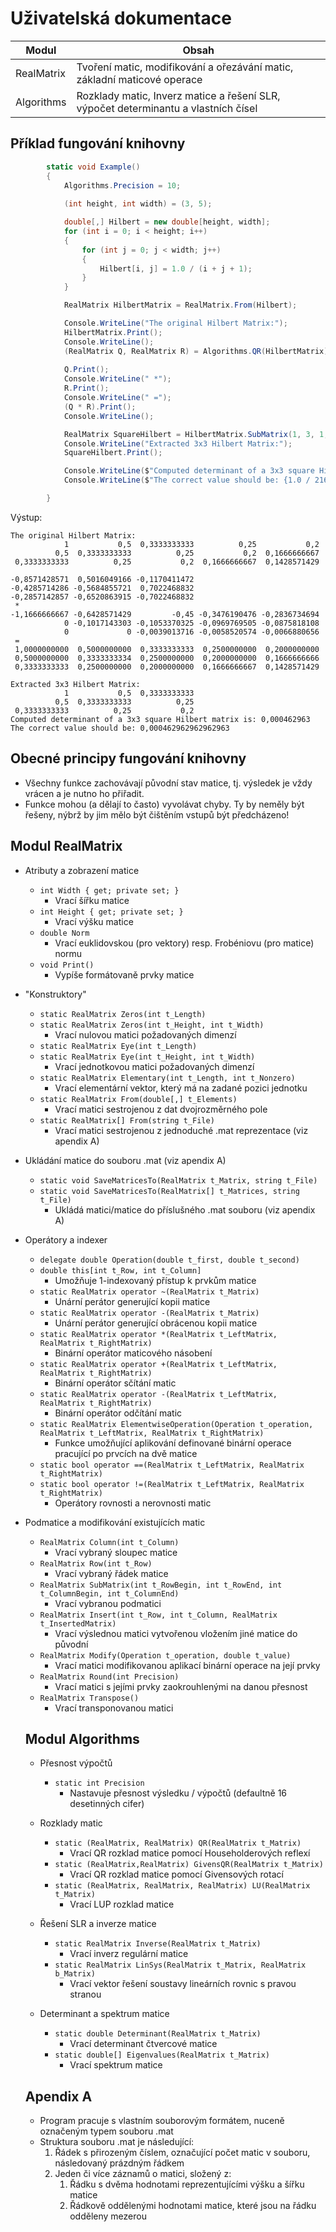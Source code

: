 # Uživatelská dokumentace

| Modul | Obsah |
| ----------- | ----------- |
| RealMatrix | Tvoření matic, modifikování a ořezávání matic, základní maticové operace|
| Algorithms | Rozklady matic, Inverz matice a řešení SLR, výpočet determinantu a vlastních čísel |  

## Příklad fungování knihovny

```csharp
        static void Example()
        {
            Algorithms.Precision = 10;
        
            (int height, int width) = (3, 5);

            double[,] Hilbert = new double[height, width];
            for (int i = 0; i < height; i++)
            {
                for (int j = 0; j < width; j++)
                {
                    Hilbert[i, j] = 1.0 / (i + j + 1);
                }
            }

            RealMatrix HilbertMatrix = RealMatrix.From(Hilbert);

            Console.WriteLine("The original Hilbert Matrix:");
            HilbertMatrix.Print();
            Console.WriteLine();
            (RealMatrix Q, RealMatrix R) = Algorithms.QR(HilbertMatrix);
            
            Q.Print();
            Console.WriteLine(" *");
            R.Print();
            Console.WriteLine(" =");
            (Q * R).Print();
            Console.WriteLine();

            RealMatrix SquareHilbert = HilbertMatrix.SubMatrix(1, 3, 1, 3);
            Console.WriteLine("Extracted 3x3 Hilbert Matrix:");
            SquareHilbert.Print();

            Console.WriteLine($"Computed determinant of a 3x3 square Hilbert matrix is: {Algorithms.Determinant(SquareHilbert)}");
            Console.WriteLine($"The correct value should be: {1.0 / 2160}");

        }
```
Výstup:
```
The original Hilbert Matrix:
            1           0,5  0,3333333333          0,25           0,2
          0,5  0,3333333333          0,25           0,2  0,1666666667
 0,3333333333          0,25           0,2  0,1666666667  0,1428571429

-0,8571428571  0,5016049166 -0,1170411472
-0,4285714286 -0,5684855721  0,7022468832
-0,2857142857 -0,6520863915 -0,7022468832
 *
-1,1666666667 -0,6428571429         -0,45 -0,3476190476 -0,2836734694
            0 -0,1017143303 -0,1053370325 -0,0969769505 -0,0875818108
            0             0 -0,0039013716 -0,0058520574 -0,0066880656
 =
 1,0000000000  0,5000000000  0,3333333333  0,2500000000  0,2000000000
 0,5000000000  0,3333333334  0,2500000000  0,2000000000  0,1666666666
 0,3333333333  0,2500000000  0,2000000000  0,1666666667  0,1428571429

Extracted 3x3 Hilbert Matrix:
            1           0,5  0,3333333333
          0,5  0,3333333333          0,25
 0,3333333333          0,25           0,2
Computed determinant of a 3x3 square Hilbert matrix is: 0,000462963
The correct value should be: 0,000462962962962963
```



## Obecné principy fungování knihovny
- Všechny funkce zachovávají původní stav matice, tj. výsledek je vždy vrácen a je nutno ho přiřadit.
- Funkce mohou (a dělají to často) vyvolávat chyby. Ty by neměly být řešeny, nýbrž by jim mělo být čištěním vstupů být předcházeno!

## Modul RealMatrix
- Atributy a zobrazení matice
  - `int Width { get; private set; }`
      - Vrací šířku matice
  - `int Height { get; private set; }`
      - Vrací výšku matice
  - `double Norm`
      - Vrací euklidovskou (pro vektory) resp. Frobéniovu (pro matice) normu
  - `void Print()`
      - Vypíše formátovaně prvky matice

- "Konstruktory"
  - `static RealMatrix Zeros(int t_Length)`
  - `static RealMatrix Zeros(int t_Height, int t_Width)`
      - Vrací nulovou matici požadovaných dimenzí
  - `static RealMatrix Eye(int t_Length)`
  - `static RealMatrix Eye(int t_Height, int t_Width)`
      - Vrací jednotkovou matici požadovaných dimenzí
  - `static RealMatrix Elementary(int t_Length, int t_Nonzero)`
      - Vrací elementární vektor, který má na zadané pozici jednotku
  - `static RealMatrix From(double[,] t_Elements)`
      - Vrací matici sestrojenou z dat dvojrozměrného pole
  - `static RealMatrix[] From(string t_File)`
      - Vrací matici sestrojenou z jednoduché .mat reprezentace (viz apendix A)

- Ukládání matice do souboru .mat (viz apendix A)
  - `static void SaveMatricesTo(RealMatrix t_Matrix, string t_File)`
  - `static void SaveMatricesTo(RealMatrix[] t_Matrices, string t_File)`
      - Ukládá matici/matice do příslušného .mat souboru (viz apendix A)

- Operátory a indexer
  - `delegate double Operation(double t_first, double t_second)`
  - `double this[int t_Row, int t_Column]`
      - Umožňuje 1-indexovaný přístup k prvkům matice
  - `static RealMatrix operator ~(RealMatrix t_Matrix)`
      - Unární perátor generující kopii matice
  - `static RealMatrix operator -(RealMatrix t_Matrix)`
      - Unární perátor generující obrácenou kopii matice
  - `static RealMatrix operator *(RealMatrix t_LeftMatrix, RealMatrix t_RightMatrix)`
      - Binární operátor maticového násobení
  - `static RealMatrix operator +(RealMatrix t_LeftMatrix, RealMatrix t_RightMatrix)`
      - Binární operátor sčítání matic
  - `static RealMatrix operator -(RealMatrix t_LeftMatrix, RealMatrix t_RightMatrix)`
      - Binární operátor odčítání matic
  - `static RealMatrix ElementwiseOperation(Operation t_operation, RealMatrix t_LeftMatrix, RealMatrix t_RightMatrix)`
      - Funkce umožňující aplikování definované binární operace pracující po prvcích na dvě matice
  - `static bool operator ==(RealMatrix t_LeftMatrix, RealMatrix t_RightMatrix)`
  - `static bool operator !=(RealMatrix t_LeftMatrix, RealMatrix t_RightMatrix)`
      - Operátory rovnosti a nerovnosti matic

- Podmatice a modifikování existujících matic
  - `RealMatrix Column(int t_Column)`
      - Vrací vybraný sloupec matice
  - `RealMatrix Row(int t_Row)`
      - Vrací vybraný řádek matice
  - `RealMatrix SubMatrix(int t_RowBegin, int t_RowEnd, int t_ColumnBegin, int t_ColumnEnd)`
      - Vrací vybranou podmatici
  - `RealMatrix Insert(int t_Row, int t_Column, RealMatrix t_InsertedMatrix)`
      - Vrací výslednou matici vytvořenou vložením jiné matice do původní
  - `RealMatrix Modify(Operation t_operation, double t_value)`
      - Vrací matici modifikovanou aplikací binární operace na její prvky
  - `RealMatrix Round(int Precision)`
      - Vrací matici s jejími prvky zaokrouhlenými na danou přesnost
  - `RealMatrix Transpose()`
      - Vrací transponovanou matici
   
  ## Modul Algorithms
  - Přesnost výpočtů
    - `static int Precision`
      - Nastavuje přesnost výsledku / výpočtů (defaultně 16 desetinných cifer)

  - Rozklady matic
    - `static (RealMatrix, RealMatrix) QR(RealMatrix t_Matrix)`
      - Vrací QR rozklad matice pomocí Householderových reflexí
    - `static (RealMatrix,RealMatrix) GivensQR(RealMatrix t_Matrix)`
      - Vrací QR rozklad matice pomocí Givensových rotací
    - `static (RealMatrix, RealMatrix, RealMatrix) LU(RealMatrix t_Matrix)`
      - Vrací LUP rozklad matice

  - Řešení SLR a inverze matice
    - `static RealMatrix Inverse(RealMatrix t_Matrix)`
        - Vrací inverz regulární matice
    - `static RealMatrix LinSys(RealMatrix t_Matrix, RealMatrix b_Matrix)`
        - Vrací vektor řešení soustavy lineárních rovnic s pravou stranou

  - Determinant a spektrum matice
    - `static double Determinant(RealMatrix t_Matrix)`
        - Vrací determinant čtvercové matice
    - `static double[] Eigenvalues(RealMatrix t_Matrix)`
        - Vrací spektrum matice

  ## Apendix A
    - Program pracuje s vlastním souborovým formátem, nuceně označeným typem souboru .mat
    - Struktura souboru .mat je následující:
        1. Řádek s přirozeným číslem, označující počet matic v souboru, následovaný prázdným řádkem
        2. Jeden či více záznamů o matici, složený z:
           1. Řádku s dvěma hodnotami reprezentujícími výšku a šířku matice
           2. Řádkově oddělenými hodnotami matice, které jsou na řádku odděleny mezerou
    

